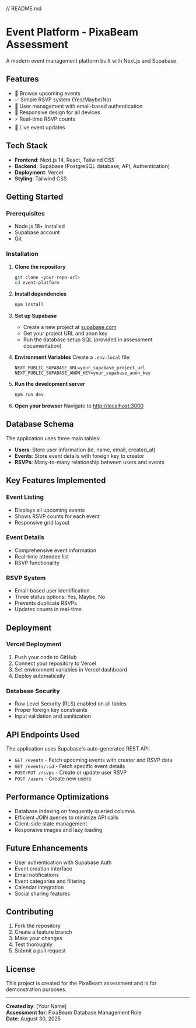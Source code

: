 // README.md
# Event Platform - PixaBeam Assessment

A modern event management platform built with Next.js and Supabase.

## Features

- 📅 Browse upcoming events
- ✅ Simple RSVP system (Yes/Maybe/No)
- 👤 User management with email-based authentication
- 📱 Responsive design for all devices
- ⚡ Real-time RSVP counts
- 🔄 Live event updates

## Tech Stack

- **Frontend**: Next.js 14, React, Tailwind CSS
- **Backend**: Supabase (PostgreSQL database, API, Authentication)
- **Deployment**: Vercel
- **Styling**: Tailwind CSS

## Getting Started

### Prerequisites

- Node.js 18+ installed
- Supabase account
- Git

### Installation

1. **Clone the repository**
   ```bash
   git clone <your-repo-url>
   cd event-platform
   ```

2. **Install dependencies**
   ```bash
   npm install
   ```

3. **Set up Supabase**
   - Create a new project at [supabase.com](https://supabase.com)
   - Get your project URL and anon key
   - Run the database setup SQL (provided in assessment documentation)

4. **Environment Variables**
   Create a `.env.local` file:
   ```env
   NEXT_PUBLIC_SUPABASE_URL=your_supabase_project_url
   NEXT_PUBLIC_SUPABASE_ANON_KEY=your_supabase_anon_key
   ```

5. **Run the development server**
   ```bash
   npm run dev
   ```

6. **Open your browser**
   Navigate to [http://localhost:3000](http://localhost:3000)

## Database Schema

The application uses three main tables:

- **Users**: Store user information (id, name, email, created_at)
- **Events**: Store event details with foreign key to creator
- **RSVPs**: Many-to-many relationship between users and events

## Key Features Implemented

### Event Listing
- Displays all upcoming events
- Shows RSVP counts for each event
- Responsive grid layout

### Event Details
- Comprehensive event information
- Real-time attendee list
- RSVP functionality

### RSVP System
- Email-based user identification
- Three status options: Yes, Maybe, No
- Prevents duplicate RSVPs
- Updates counts in real-time

## Deployment

### Vercel Deployment
1. Push your code to GitHub
2. Connect your repository to Vercel
3. Set environment variables in Vercel dashboard
4. Deploy automatically

### Database Security
- Row Level Security (RLS) enabled on all tables
- Proper foreign key constraints
- Input validation and sanitization

## API Endpoints Used

The application uses Supabase's auto-generated REST API:

- `GET /events` - Fetch upcoming events with creator and RSVP data
- `GET /events/:id` - Fetch specific event details
- `POST/PUT /rsvps` - Create or update user RSVP
- `POST /users` - Create new users

## Performance Optimizations

- Database indexing on frequently queried columns
- Efficient JOIN queries to minimize API calls
- Client-side state management
- Responsive images and lazy loading

## Future Enhancements

- User authentication with Supabase Auth
- Event creation interface
- Email notifications
- Event categories and filtering
- Calendar integration
- Social sharing features

## Contributing

1. Fork the repository
2. Create a feature branch
3. Make your changes
4. Test thoroughly
5. Submit a pull request

## License

This project is created for the PixaBeam assessment and is for demonstration purposes.

---

**Created by**: [Your Name]  
**Assessment for**: PixaBeam Database Management Role  
**Date**: August 30, 2025